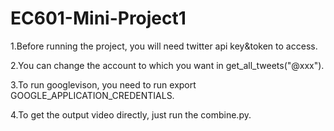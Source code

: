 # EC601-Mini-Project1

1.Before running the project, you will need twitter api key&token to access.

2.You can change the account to which you want in get_all_tweets("@xxx").

3.To run googlevison, you need to run export GOOGLE_APPLICATION_CREDENTIALS.

4.To get the output video directly, just run the combine.py.
